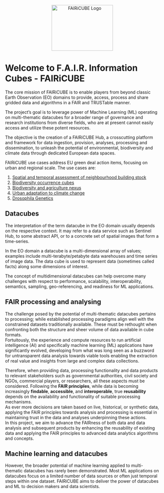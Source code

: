 
<p align="center">
    <img src="./images/fairicube_logo_200x149.jpg" alt="FAIRiCUBE Logo" style="height:149px; width:200px;"/>
</p>

# Welcome to F.A.I.R. Information Cubes - FAIRiCUBE

The core mission of FAIRiCUBE is to enable players from beyond classic Earth Observation (EO) domains to provide, access, process and share gridded data and algorithms in a FAIR and TRUSTable manner.

The project’s goal is to leverage power of Machine Learning (ML) operating on multi-thematic datacubes for a broader range of governance and research institutions from diverse fields, who are at present cannot easily access and utilize these potent resources.

The objective is the creation of a FAIRiCUBE Hub, a crosscutting platform and framework for data ingestion, provision, analyses, processing and dissemination, to unleash the potential of environmental, biodiversity and climate data through dedicated European data spaces.

FAIRiCUBE use cases address EU green deal action items, focusing on urban and regional scale. The use cases are:

1. [Spatial and temporal assessment of neighbourhood building stock](use_cases/buildings.md)
2. [Biodiversity occurrence cubes](use_cases/biodiversity_cubes.md)
3. [Biodiversity and agriculture nexus](use_cases/biodiversity_agri.md)
4. [Urban adaptation to climate change](use_cases/urban_climate.md)
5. [Drosophila Genetics](use_cases/drosophila_genetics.md)


## Datacubes

The interpretation of the term datacube in the EO domain usually depends on the respective context. It may refer to a data service such as Sentinel Hub, to some abstract API, or to a concrete set of spatial images that form a time-series.

In the EO domain a datacube is a multi-dimensional array of values; examples include multi-terabyte/petabyte data warehouses and time series of image data. The data cube is used to represent data (sometimes called facts) along some dimensions of interest.

The concept of multidimensional datacubes can help overcome many challenges with respect to performance, scalability, interoperability, semantics, sampling, geo-referencing, and readiness for ML applications.


## FAIR processing and analysing

The challenge posed by the potential of multi-thematic datacubes pertains to processing; while established processing paradigms align well with the constrained datasets traditionally available. These must be rethought when confronting both the structure and sheer volume of data available in cube formats.<br>
Fortuitously, the experience and compute resources to run artificial intelligence (AI) and specifically machine learning (ML) applications have significantly evolved, developing from what was long seen as a buzzword for untransparent data analysis towards viable tools enabling the extraction of real value and insights from large and complex data collections.

Therefore, when providing data, processing functionality and data products to relevant stakeholders such as governmental authorities, civil society and NGOs, commercial players, or researchers, all these aspects must be considered. Following the **FAIR principles**, while data is becoming increasingly **findable**, **accessible**, and **interoperable**, true **reusability** depends on the availability and functionality of suitable processing mechanisms.<br>
As ever more decisions are taken based on live, historical, or synthetic data, applying the FAIR principles towards analysis and processing is essential in maintaining trust in the data and analyses underpinning these actions. <br>
In this project, we aim to advance the FAIRness of both data and data analysis and subsequent products by enhancing the reusability of existing data and applying the FAIR principles to advanced data analytics algorithms and concepts.


## Machine learning and datacubes

However, the broader potential of machine learning applied to multi-thematic datacubes has rarely been demonstrated. Most ML applications on datacubes focus on a limited number of data sources or often just temporal steps within one dataset.
FAIRiCUBE aims to deliver the power of datacubes and ML to decision makers and data scientists.
